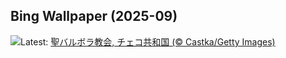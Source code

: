 ## Bing Wallpaper (2025-09)
![](https://www.bing.com/th?id=OHR.SaintBarbaras_JA-JP5804029970_UHD.jpg&w=1000)Latest: [聖バルボラ教会, チェコ共和国 (© Castka/Getty Images)](https://www.bing.com/th?id=OHR.SaintBarbaras_JA-JP5804029970_UHD.jpg)